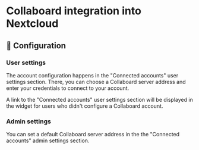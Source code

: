 # Collaboard integration into Nextcloud

## 🔧 Configuration

### User settings

The account configuration happens in the "Connected accounts" user settings section.
There, you can choose a Collaboard server address and enter your credentials to connect to your account.

A link to the "Connected accounts" user settings section will be displayed in the widget
for users who didn't configure a Collaboard account.

### Admin settings

You can set a default Collaboard server address in the the "Connected accounts" admin settings section.
